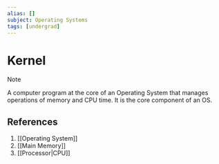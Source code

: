 ```yaml
---
alias: []
subject: Operating Systems
tags: [undergrad]
---
```

# Kernel

>[!note]
> A computer program at the core of an Operating System that manages operations of memory and CPU time. It is the core component of an OS.

## References
1. [[Operating System]]
2. [[Main Memory]]
3. [[Processor|CPU]]
